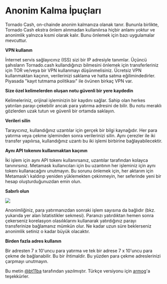 # **Anonim Kalma İpuçları**
Tornado Cash, on-chainde anonim kalmanıza olanak tanır. Bununla birlikte, Tornado Cash ekstra önlem alınmadan kullanılırsa hiçbir anlamı yoktur ve anonimlik yalnızca kısmi olarak kalır. Bunu önlemek için bazı uygulamalar mevcuttur.

**VPN kullanın**

İnternet servis sağlayıcınız (ISS) sizi bir IP adresiyle tanımlar. Üçüncü şahısların Tornado.cash kullandığınızı bilmesini önlemek için transferleriniz için TOR ve/veya bir VPN kullanmayı düşünmelisiniz. Ücretsiz VPN kullanmaktan kaçının, verilerinizi saklama ve hatta satma eğilimindedirler. Piyasada "kayıt tutmama politikası" ile övünen birkaç VPN var.

**Size özel kelimelerden oluşan notu güvenli bir yere kaydedin**

Kelimeleriniz, orijinal işleminizin bir kaydını sağlar. Sahip olan herkes yatırılan parayı çekebilir ancak para yatırma adresini de bilir. Bu notu meraklı gözlerden uzak tutun ve güvenli bir ortamda saklayın.

**Verileri silin**

Tarayıcınız, kullandığınız uzantılar için gerçek bir bilgi kaynağıdır. Her para yatırma veya çekme işleminden sonra verilerinizi silin. Aynı çerezler ile iki transfer yapılırsa, kullandığınız uzantı bu iki işlemi birbirine bağlayabilecektir.

**Aynı API tokenını kullanmaktan kaçının**

İki işlem için aynı API tokenı kullanırsanız, uzantılar tarafından kolayca tanınırsınız. Metamask kullanıcıları için bu uzantının her işleminiz için aynı tokenı kullanacağını unutmayın. Bu sorunu önlemek için, her aktarım için Metamask'ı kaldırıp yeniden yüklemekten çekinmeyin, her seferinde yeni bir hesap oluşturduğunuzdan emin olun.

**Sabırlı olun**

![](https://i.imgur.com/kpBiFns.png)

Anonimliğiniz, para yatırmanızdan sonraki işlem sayısına da bağlıdır (bkz. yukarıda yer alan İstatistikler sekmesi). Paranızı yatırdıktan hemen sonra çekerseniz korelasyon olasılıklarını kullanarak yatırdığınız parayı transferinize bağlamanız mümkün olur. Ne kadar uzun süre beklerseniz anonimlik setiniz o kadar büyük olacaktır.

**Birden fazla adres kullanın**

Bir adresten 7 x 10'uncu para yatırma ve tek bir adrese 7 x 10'uncu para çekme de bağlanabilir. Bu bir ihtimaldir. Bu yüzden para çekme adreslerinizi çarpmayı unutmayın.

Bu metin [@bt11ba](https://torn.community/u/bt11ba/) tarafından yazılmıştır.
Türkçe versiyonu için [armog](https://twitter.com/arm00g)'a teşekkürler.
